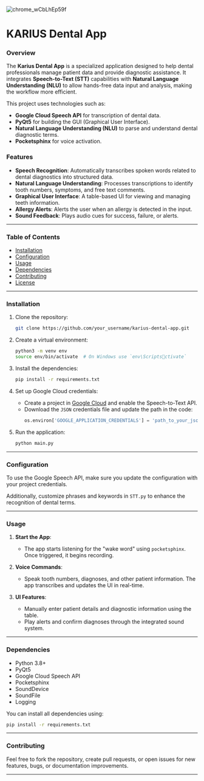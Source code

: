 
![chrome_wCbLhEp59f](https://github.com/user-attachments/assets/b150dbb0-9c97-4ae3-bcbe-f11bbd85ea0b)


# KARIUS Dental App

### Overview

The **Karius Dental App** is a specialized application designed to help dental professionals manage patient data and provide diagnostic assistance. It integrates **Speech-to-Text (STT)** capabilities with **Natural Language Understanding (NLU)** to allow hands-free data input and analysis, making the workflow more efficient.

This project uses technologies such as:
- **Google Cloud Speech API** for transcription of dental data.
- **PyQt5** for building the GUI (Graphical User Interface).
- **Natural Language Understanding (NLU)** to parse and understand dental diagnostic terms.
- **Pocketsphinx** for voice activation.

### Features
- **Speech Recognition**: Automatically transcribes spoken words related to dental diagnostics into structured data.
- **Natural Language Understanding**: Processes transcriptions to identify tooth numbers, symptoms, and free text comments.
- **Graphical User Interface**: A table-based UI for viewing and managing teeth information.
- **Allergy Alerts**: Alerts the user when an allergy is detected in the input.
- **Sound Feedback**: Plays audio cues for success, failure, or alerts.

---

### Table of Contents
- [Installation](#installation)
- [Configuration](#configuration)
- [Usage](#usage)
- [Dependencies](#dependencies)
- [Contributing](#contributing)
- [License](#license)

---

### Installation

1. Clone the repository:
    ```bash
    git clone https://github.com/your_username/karius-dental-app.git
    ```

2. Create a virtual environment:
    ```bash
    python3 -m venv env
    source env/bin/activate  # On Windows use `env\Scriptsctivate`
    ```

3. Install the dependencies:
    ```bash
    pip install -r requirements.txt
    ```

4. Set up Google Cloud credentials:
    - Create a project in [Google Cloud](https://console.cloud.google.com/) and enable the Speech-to-Text API.
    - Download the `JSON` credentials file and update the path in the code:
        ```python
        os.environ['GOOGLE_APPLICATION_CREDENTIALS'] = 'path_to_your_json_file.json'
        ```

5. Run the application:
    ```bash
    python main.py
    ```

---

### Configuration

To use the Google Speech API, make sure you update the configuration with your project credentials.

Additionally, customize phrases and keywords in `STT.py` to enhance the recognition of dental terms.

---

### Usage

1. **Start the App**:
    - The app starts listening for the "wake word" using `pocketsphinx`. Once triggered, it begins recording.
  
2. **Voice Commands**:
    - Speak tooth numbers, diagnoses, and other patient information. The app transcribes and updates the UI in real-time.
  
3. **UI Features**:
    - Manually enter patient details and diagnostic information using the table.
    - Play alerts and confirm diagnoses through the integrated sound system.

---

### Dependencies

- Python 3.8+
- PyQt5
- Google Cloud Speech API
- Pocketsphinx
- SoundDevice
- SoundFile
- Logging

You can install all dependencies using:
```bash
pip install -r requirements.txt
```

---

### Contributing

Feel free to fork the repository, create pull requests, or open issues for new features, bugs, or documentation improvements.

---

